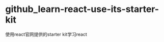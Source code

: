 github_learn-react-use-its-starter-kit
======================================

使用react官网提供的starter kit学习react
